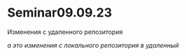 ﻿# Seminar09.09.23

 Изменения с удаленного репозитория
 
_а это изменения с локального репозитория в удаленный_

